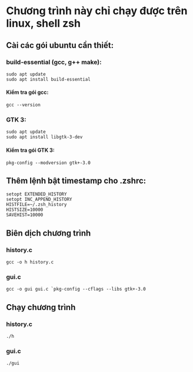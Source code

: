 # Chương trình này chỉ chạy được trên linux, shell zsh
## Cài các gói ubuntu cần thiết:
### build-essential (gcc, g++ make):
```
sudo apt update
sudo apt install build-essential
```
#### Kiểm tra gói gcc:
```
gcc --version
```
### GTK 3:
```
sudo apt update
sudo apt install libgtk-3-dev
```
#### Kiểm tra gói GTK 3: 
``` 
pkg-config --modversion gtk+-3.0
```
## Thêm lệnh bật timestamp cho .zshrc:
```
setopt EXTENDED_HISTORY
setopt INC_APPEND_HISTORY
HISTFILE=~/.zsh_history
HISTSIZE=10000
SAVEHIST=10000
```
## Biên dịch chương trình
### history.c
``` 
gcc -o h history.c
```
### gui.c
``` 
gcc -o gui gui.c `pkg-config --cflags --libs gtk+-3.0
```
## Chạy chương trình
### history.c
```
./h
```
### gui.c
```
./gui
```
